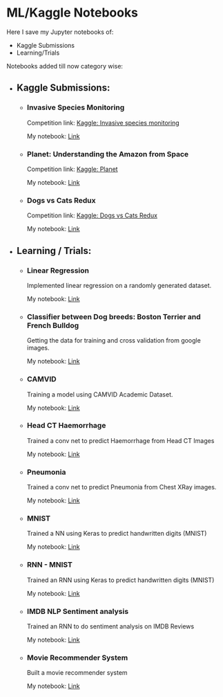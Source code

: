 # ML/Kaggle Notebooks

Here I save my Jupyter notebooks of:

- Kaggle Submissions
- Learning/Trials

Notebooks added till now category wise:

- ## Kaggle Submissions:

  - ### Invasive Species Monitoring

    Competition link:
    [Kaggle: Invasive species monitoring](https://www.kaggle.com/c/invasive-species-monitoring)

    My notebook: [Link](./Kaggle_Competitions/Invasive_Species.ipynb)

  - ### Planet: Understanding the Amazon from Space

    Competition link:
    [Kaggle: Planet](https://www.kaggle.com/c/planet-understanding-the-amazon-from-space)

    My notebook: [Link](./Kaggle_Competitions/Planet.ipynb)

  - ### Dogs vs Cats Redux

    Competition link:
    [Kaggle: Dogs vs Cats Redux](https://kaggle.com/c/dogs-vs-cats-redux-kernels-edition)

    My notebook: [Link](./Kaggle_Competitions/DogsCatsRedux.ipynb)
    

- ## Learning / Trials:

  - ### Linear Regression

    Implemented linear regression on a randomly generated dataset.

    My notebook: [Link](./Jupyter_Notebooks/LinearRegression.ipynb)

  - ### Classifier between Dog breeds: Boston Terrier and French Bulldog

    Getting the data for training and cross validation from google images.

    My notebook: [Link](./Jupyter_Notebooks/Classifier_UsingGoogleImagesData.ipynb)

  - ### CAMVID

    Training a model using CAMVID Academic Dataset.

    My notebook: [Link](./Jupyter_Notebooks/CAMVID.ipynb)
  
  - ### Head CT Haemorrhage

    Trained a conv net to predict Haemorrhage from Head CT Images

    My notebook: [Link](./Jupyter_Notebooks/Head_CT_Haemorrhage.ipynb)

  - ### Pneumonia

    Trained a conv net to predict Pneumonia from Chest XRay images.

    My notebook: [Link](./Jupter_Notebooks/Pneumonia.ipynb)

  - ### MNIST

    Trained a NN using Keras to predict handwritten digits (MNIST)

    My notebook: [Link](./Jupter_Notebooks/MNIST_FINAL.ipynb)

  - ### RNN - MNIST

    Trained an RNN using Keras to predict handwritten digits (MNIST)

    My notebook: [Link](./Jupter_Notebooks/RNN_MNIST_1.ipynb)

  - ### IMDB NLP Sentiment analysis

    Trained an RNN to do sentiment analysis on IMDB Reviews

    My notebook: [Link](./Jupter_Notebooks/IMDB_NLP.ipynb)

  - ### Movie Recommender System

    Built a movie recommender system

    My notebook: [Link](./Jupter_Notebooks/MovieRecommender.ipynb)